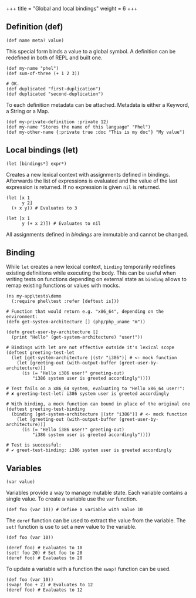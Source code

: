 +++
title = "Global and local bindings"
weight = 6
+++

## Definition (def)

```phel
(def name meta? value)
```
This special form binds a value to a global symbol. A definition can be redefined in both of REPL and built one.

```phel
(def my-name "phel")
(def sum-of-three (+ 1 2 3))

# OK.
(def duplicated "first-duplication")
(def duplicated "second-duplication")
```

To each definition metadata can be attached. Metadata is either a Keyword, a String or a Map.

```phel
(def my-private-definition :private 12)
(def my-name "Stores the name of this language" "Phel")
(def my-other-name {:private true :doc "This is my doc"} "My value")
```

## Local bindings (let)

```phel
(let [bindings*] expr*)
```
Creates a new lexical context with assignments defined in bindings. Afterwards the list of expressions is evaluated and the value of the last expression is returned. If no expression is given `nil` is returned.

```phel
(let [x 1
      y 2]
  (+ x y)) # Evaluates to 3

(let [x 1
      y (+ x 2)]) # Evaluates to nil
```
All assignments defined in _bindings_ are immutable and cannot be changed.

## Binding

While `let` creates a new lexical context, `binding` temporarily redefines existing definitions while executing the body. This can be useful when writing tests on functions depending on external state as `binding` allows to remap existing functions or values with mocks.

```phel
(ns my-app\tests\demo
  (:require phel\test :refer [deftest is]))

# Function that would return e.g. "x86_64", depending on the environment:
(defn get-system-architecture [] (php/php_uname "m"))

(defn greet-user-by-architecture []
  (print "Hello" (get-system-architecture) "user!"))

# Bindings with let are not effective outside it's lexical scope
(deftest greeting-test-let
  (let [get-system-architecture |(str "i386")] # <- mock function
    (let [greeting-out (with-output-buffer (greet-user-by-architecture))]
      (is (= "Hello i386 user!" greeting-out)
          "i386 system user is greeted accordingly"))))

# Test fails on a x86_64 system, evaluating to "Hello x86_64 user!":
# ✘ greeting-test-let: i386 system user is greeted accordingly

# With binding, a mock function can bound in place of the original one
(deftest greeting-test-binding
  (binding [get-system-architecture |(str "i386")] # <- mock function
    (let [greeting-out (with-output-buffer (greet-user-by-architecture))]
      (is (= "Hello i386 user!" greeting-out)
          "i386 system user is greeted accordingly"))))

# Test is successful:
# ✔ greet-test-binding: i386 system user is greeted accordingly

```

## Variables

```phel
(var value)
```

Variables provide a way to manage mutable state. Each variable contains a single value. To create a variable use the `var` function.

```phel
(def foo (var 10)) # Define a variable with value 10
```

The `deref` function can be used to extract the value from the variable. The `set!` function is use to set a new value to the variable.

```phel
(def foo (var 10))

(deref foo) # Evaluates to 10
(set! foo 20) # Set foo to 20
(deref foo) # Evaluates to 20
```

To update a variable with a function the `swap!` function can be used.

```phel
(def foo (var 10))
(swap! foo + 2) # Evaluates to 12
(deref foo) # Evaluates to 12
```
